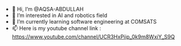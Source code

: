 - 👋 Hi, I’m @AQSA-ABDULLAH
- 👀 I’m interested in AI and robotics field
- 🌱 I’m currently learning software engineering at COMSATS
- 📫 Here is my youtube channel link : https://www.youtube.com/channel/UCR3HxPiip_0k9m8WxiY_S9Q

<!---
AQSA-ABDULLAH/AQSA-ABDULLAH is a ✨ special ✨ repository because its `README.md` (this file) appears on your GitHub profile.
You can click the Preview link to take a look at your changes.
--->
